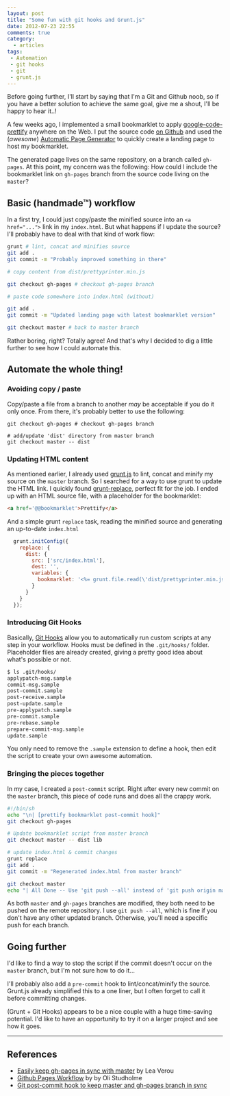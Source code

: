 ```yaml
---
layout: post
title: "Some fun with git hooks and Grunt.js"
date: 2012-07-23 22:55
comments: true
category:
  - articles
tags:
 - Automation
 - git hooks
 - git
 - grunt.js
---
```

Before going further, I'll start by saying that I'm a Git and Github noob, so if you have a better solution to achieve the same goal, give me a shout, I'll be happy to hear it..!


A few weeks ago, I implemented a small bookmarklet to apply [google-code-prettify](https://code.google.com/p/google-code-prettify/) anywhere on the Web.
I put the source code [on Github](https://github.com/dharFr/prettyprint-bookmarklet) and used the (_awesome_) [Automatic Page Generator](https://help.github.com/articles/creating-pages-with-the-automatic-generator) to quickly create a landing page to host my bookmarklet.

The generated page lives on the same repository, on a branch called `gh-pages`.
At this point, my concern was the following: How could I include the bookmarklet link on `gh-pages` branch from the source code living on the `master`?

<!-- more -->

## Basic (handmade™) workflow

In a first try, I could just copy/paste the minified source into an `<a href="...">` link in my `index.html`.
But what happens if I update the source?
I'll probably have to deal with that kind of work flow:

``` sh
grunt # lint, concat and minifies source
git add .
git commit -m "Probably improved something in there"

# copy content from dist/prettyprinter.min.js

git checkout gh-pages # checkout gh-pages branch

# paste code somewhere into index.html (without)

git add .
git commit -m "Updated landing page with latest bookmarklet version"

git checkout master # back to master branch

```
Rather boring, right? Totally agree! And that's why I decided to dig a little further to see how I could automate this.

## Automate the whole thing!

### Avoiding copy / paste

Copy/paste a file from a branch to another _may_ be acceptable if you do it only once. From there, it's probably better to use the following:

```
git checkout gh-pages # checkout gh-pages branch

# add/update 'dist' directory from master branch
git checkout master -- dist
```

### Updating HTML content

As mentioned earlier, I already used [grunt.js](http://gruntjs.com/) to lint, concat and minify my source on the `master` branch.
So I searched for a way to use grunt to update the HTML link. I quickly found [grunt-replace](https://github.com/outaTiME/grunt-replace), perfect fit for the job.
I ended up with an HTML source file, with a placeholder for the bookmarklet:
``` html
<a href='@@bookmarklet'>Prettify</a>
```
And a simple grunt `replace` task, reading the minified source and generating an up-to-date `index.html`
``` js
  grunt.initConfig({
    replace: {
      dist: {
        src: ['src/index.html'],
        dest: '',
        variables: {
          bookmarklet: '<%= grunt.file.read(\'dist/prettyprinter.min.js\') %>'
        }
      }
    }
  });
```

### Introducing Git Hooks

Basically, [Git Hooks](http://git-scm.com/book/en/Customizing-Git-Git-Hooks) allow you to automatically run custom scripts at any step in your workflow.
Hooks must be defined in the `.git/hooks/` folder.
Placeholder files are already created, giving a pretty good idea about what's possible or not.

``` bash
$ ls .git/hooks/
applypatch-msg.sample
commit-msg.sample
post-commit.sample
post-receive.sample
post-update.sample
pre-applypatch.sample
pre-commit.sample
pre-rebase.sample
prepare-commit-msg.sample
update.sample
```
You only need to remove the `.sample` extension to define a hook, then edit the script to create your own awesome automation.

### Bringing the pieces together

In my case, I created a `post-commit` script. Right after every new commit on the `master` branch, this piece of code runs and does all the crappy work.

``` bash post-commit
#!/bin/sh
echo "\n| [prettify bookmarklet post-commit hook]"
git checkout gh-pages

# Update bookmarklet script from master branch
git checkout master -- dist lib

# update index.html & commit changes
grunt replace
git add .
git commit -m "Regenerated index.html from master branch"

git checkout master
echo "| All Done -- Use 'git push --all' instead of 'git push origin master' to push changes"
```

As both `master` and `gh-pages` branches are modified, they both need to be pushed on the remote repository.
I use `git push --all`, which is fine if you don't have any other updated branch. Otherwise, you'll need a specific push for each branch.

## Going further

I'd like to find a way to stop the script if the commit doesn't occur on the `master` branch, but I'm not sure how to do it...

I'll probably also add a `pre-commit` hook to lint/concat/minify the source.
Grunt.js already simplified this to a one liner, but I often forget to call it before committing changes.

(Grunt + Git Hooks) appears to be a nice couple with a huge time-saving potential. I'd like to have an opportunity to try it on a larger project and see how it goes.


------------

## References

 - [Easily keep gh-pages in sync with master](http://lea.verou.me/2011/10/easily-keep-gh-pages-in-sync-with-master/) by Lea Verou
 - [Github Pages Workflow](http://oli.jp/2011/github-pages-workflow/) by by Oli Studholme
 - [Git post-commit hook to keep master and gh-pages branch in sync](http://get.inject.io/n/XxsZ6RE7)





